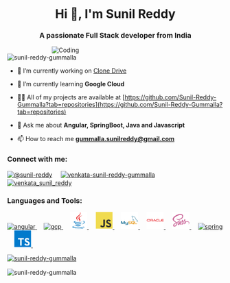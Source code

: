 <h1 align="center">Hi 👋, I'm Sunil Reddy</h1>
<h3 align="center">A passionate Full Stack developer from India</h3>

<img align="right" alt="Coding" width="400" src="https://cdn.dribbble.com/users/1162077/screenshots/3848914/programmer.gif"/>

<p align="left"> <img src="https://komarev.com/ghpvc/?username=sunil-reddy-gummalla&label=Profile%20views&color=0e75b6&style=flat" alt="sunil-reddy-gummalla" /> </p>

- 🔭 I’m currently working on [Clone Drive](https://github.com/Sunil-Reddy-Gummalla/clone-drive)

- 🌱 I’m currently learning **Google Cloud**

- 👨‍💻 All of my projects are available at [https://github.com/Sunil-Reddy-Gummalla?tab=repositories](https://github.com/Sunil-Reddy-Gummalla?tab=repositories)

- 💬 Ask me about **Angular, SpringBoot, Java and Javascript**

- 📫 How to reach me **gummalla.sunilreddy@gmail.com**

<h3 align="left">Connect with me:</h3>
<p align="left">
<a href="https://codepen.io/sunil-reddy" target="blank"><img align="center" src="https://raw.githubusercontent.com/rahuldkjain/github-profile-readme-generator/master/src/images/icons/Social/codepen.svg" alt="@sunil-reddy" height="30" width="40" /></a>
  &nbsp; &nbsp;
<a href="https://linkedin.com/in/venkata-sunil-reddy-gummalla" target="blank"><img align="center" src="https://raw.githubusercontent.com/rahuldkjain/github-profile-readme-generator/master/src/images/icons/Social/linked-in-alt.svg" alt="venkata-sunil-reddy-gummalla" height="30" width="40" /></a>
    &nbsp; &nbsp;
<a href="https://www.leetcode.com/venkata_sunil_reddy" target="blank"><img align="center" src="https://raw.githubusercontent.com/rahuldkjain/github-profile-readme-generator/master/src/images/icons/Social/leet-code.svg" alt="venkata_sunil_reddy" height="30" width="40" /></a>
</p>

<h3 align="left">Languages and Tools:</h3>
<p align="left"> <a href="https://angular.io" target="_blank" rel="noreferrer"> <img src="https://angular.io/assets/images/logos/angular/angular.svg" alt="angular" width="40" height="40"/> </a> &nbsp; &nbsp;  <a href="https://cloud.google.com" target="_blank" rel="noreferrer"> <img src="https://www.vectorlogo.zone/logos/google_cloud/google_cloud-icon.svg" alt="gcp" width="40" height="40"/> </a> &nbsp; &nbsp;  <a href="https://www.java.com" target="_blank" rel="noreferrer"> <img src="https://raw.githubusercontent.com/devicons/devicon/master/icons/java/java-original.svg" alt="java" width="40" height="40"/> </a> &nbsp; &nbsp;  <a href="https://developer.mozilla.org/en-US/docs/Web/JavaScript" target="_blank" rel="noreferrer"> <img src="https://raw.githubusercontent.com/devicons/devicon/master/icons/javascript/javascript-original.svg" alt="javascript" width="40" height="40"/> </a> &nbsp; &nbsp;  <a href="https://www.mysql.com/" target="_blank" rel="noreferrer"> <img src="https://raw.githubusercontent.com/devicons/devicon/master/icons/mysql/mysql-original-wordmark.svg" alt="mysql" width="40" height="40"/> </a> &nbsp; &nbsp;  <a href="https://www.oracle.com/" target="_blank" rel="noreferrer"> <img src="https://raw.githubusercontent.com/devicons/devicon/master/icons/oracle/oracle-original.svg" alt="oracle" width="40" height="40"/> </a> &nbsp; &nbsp;  <a href="https://sass-lang.com" target="_blank" rel="noreferrer"> <img src="https://raw.githubusercontent.com/devicons/devicon/master/icons/sass/sass-original.svg" alt="sass" width="40" height="40"/> </a> &nbsp; &nbsp;  <a href="https://spring.io/" target="_blank" rel="noreferrer"> <img src="https://www.vectorlogo.zone/logos/springio/springio-icon.svg" alt="spring" width="40" height="40"/> </a> &nbsp; &nbsp;  <a href="https://www.typescriptlang.org/" target="_blank" rel="noreferrer"> <img src="https://raw.githubusercontent.com/devicons/devicon/master/icons/typescript/typescript-original.svg" alt="typescript" width="40" height="40"/> </a> &nbsp; &nbsp;  </p>

<p align="left"> <a href="https://github.com/ryo-ma/github-profile-trophy"><img src="https://github-profile-trophy.vercel.app/?username=sunil-reddy-gummalla" alt="sunil-reddy-gummalla" /></a> </p>

<p><img align="center" src="https://github-readme-stats.vercel.app/api/top-langs?username=sunil-reddy-gummalla&show_icons=true&locale=en&layout=compact" alt="sunil-reddy-gummalla" /></p>
